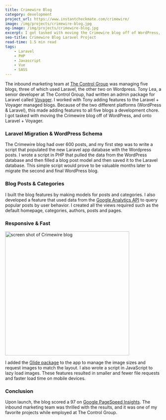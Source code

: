 ```yaml
---
title: Crimewire Blog
category: development
project_url: https://www.instantcheckmate.com/crimewire/
image: /img/projects/crimewire-blog.jpg
og-image: /img/projects/crimewire-blog.jpg
excerpt: I got tasked with moving the Crimewire blog off of WordPress, and onto Laravel + Voyager.
seo-title: Crimewire Blog Laravel Project
read-time: 1.5 min read
tags:
    - Laravel
    - PHP
    - Javascript
    - Vue
    - SASS
---
```

The inbound marketing team at [The Control Group](https://thecontrolgroup.com/) was managing five blogs, three of which used Laravel, the other two on Wordpress. Tony Lea, a senior developer at The Control Group, had written an admin package for Laravel called [Voyager](https://laravelvoyager.com/). I worked with Tony adding features to the Laravel + Voyager managed blogs. Because of the two different platforms (WordPress & Laravel), this made adding features to all five blogs a development chore.  I got tasked with moving the Crimewire blog off of WordPress, and onto Laravel + Voyager.

### Laravel Migration & WordPress Schema

The Crimewire blog had over 600 posts, and my first step was to write a script that populated the new Laravel app database with the Wordpress posts. I wrote a script in PHP that pulled the data from the WordPress database and then filled a blog post model and then saved it to the Laravel database. This simple script would prove to be valuable months later to migrate the second and final WordPress blog.

### Blog Posts & Categories

I built the blog features by making models for posts and categories. I also developed a feature that used data from the [Google Analytics API](https://developers.google.com/analytics/devguides/reporting/core/v4/) to query popular posts by user behavior. I created all the views required such as the default homepage, categories, authors, posts and pages.

### Responsive & Fast

<img class="full-width" width="400" height="400" src="{{ '/img/projects/crimewire-homepage.png' | absolute_url }}" alt="screen shot of Crimewire blog">

I added the [Glide package](http://glide.thephpleague.com/) to the app to manage the image sizes and request images to match the layout. I also wrote a script in JavaScript to lazy load images. These features resulted in smaller and fewer file requests and faster load time on mobile devices.

### Conclusion

Upon launch, the blog scored a 97 on [Google PageSpeed Insights](https://developers.google.com/speed/pagespeed/insights/). The inbound marketing team was thrilled with the results, and it was one of my favorite projects while employed at The Control Group.
